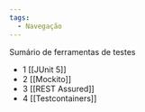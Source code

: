 ```yaml
---
tags:
  - Navegação
---
```

Sumário de ferramentas de testes

- 1 [[JUnit 5]]
- 2 [[Mockito]]
- 3 [[REST Assured]]
- 4 [[Testcontainers]]
